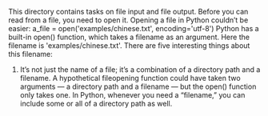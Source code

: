 This directory contains tasks on file input and file output.
Before you can read from a file, you need to open it. Opening a file in Python couldn’t be easier:
a_file = open('examples/chinese.txt', encoding='utf-8')
Python has a built-in open() function, which takes a filename as an argument. Here the filename is
'examples/chinese.txt'. There are five interesting things about this filename:
1. It’s not just the name of a file; it’s a combination of a directory path and a filename. A hypothetical fileopening function could have taken two arguments — a directory path and a filename — but the open()
function only takes one. In Python, whenever you need a “filename,” you can include some or all of a
directory path as well.
